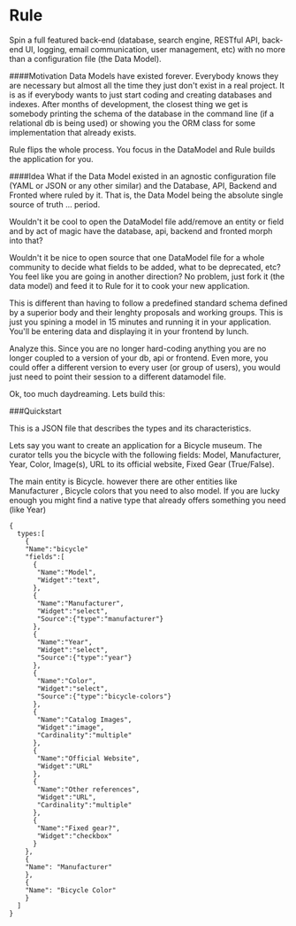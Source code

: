 # Rule
Spin a full featured back-end (database, search engine, RESTful API, back-end UI, logging, email communication, user management, etc) with no more than a configuration file (the Data Model).

####Motivation
Data Models have existed forever. Everybody knows they are necessary but almost all the time they just don't exist in a real project. It is as if everybody wants to just start coding and creating databases and indexes. After months of development,  the closest thing we get is somebody printing the schema of the database in the command line (if a relational db is being used) or showing you the ORM class for some implementation that already exists. 

Rule flips the whole process. You focus in the DataModel and Rule builds the application for you. 

####Idea
What if the Data Model existed in an agnostic configuration file (YAML or JSON or any other similar) and the Database, API, Backend and Fronted where ruled by it. That is, the Data Model being the absolute single source of truth ... period.

Wouldn't it be cool to open the DataModel file add/remove an entity or field and by act of magic have the database, api, backend and fronted morph into that?

Wouldn't it be nice to open source that one DataModel file for a whole community to decide what fields to be added, what to be deprecated, etc? You feel like you are going in another direction? No problem, just fork it (the data model) and feed it to Rule for it to cook your new application.

This is different than having to follow a predefined standard schema defined by a superior body and their lenghty proposals and working groups. This is just you spining a model in 15 minutes and running it in your application. You'll be entering data and displaying it in your frontend by lunch.

Analyze this. Since you are no longer hard-coding anything you are no longer coupled to a version of your db,  api or frontend. Even more, you could offer a different version to every user (or group of users), you would just need to point their session to a different datamodel file.

Ok, too much daydreaming. Lets build this:

###Quickstart

This is a JSON file that describes the types and its characteristics. 

Lets say you want to create an application for a Bicycle museum. The curator tells you the bicycle with the following fields: Model, Manufacturer, Year, Color, Image(s), URL to its official website, Fixed Gear (True/False).

The main entity is Bicycle. however there are other entities like Manufacturer , Bicycle colors that you need to also model. If you are lucky enough you might find a native type that already offers something you need (like Year)

```
{
  types:[
    {
    "Name":"bicycle"
    "fields":[
      {
       "Name":"Model",
       "Widget":"text",
      },
      {
       "Name":"Manufacturer",
       "Widget":"select",
       "Source":{"type":"manufacturer"}
      },
      {
       "Name":"Year",
       "Widget":"select",
       "Source":{"type":"year"}
      },
      {
       "Name":"Color",
       "Widget":"select",
       "Source":{"type":"bicycle-colors"}
      },
      {
       "Name":"Catalog Images",
       "Widget":"image",
       "Cardinality":"multiple"
      },
      {
       "Name":"Official Website",
       "Widget":"URL"
      },
      {
       "Name":"Other references",
       "Widget":"URL",
       "Cardinality":"multiple"
      },
      {
       "Name":"Fixed gear?",
       "Widget":"checkbox"
      }
    },
    {
    "Name": "Manufacturer"
    },
    {
    "Name": "Bicycle Color"
    }
  ]
}
```

